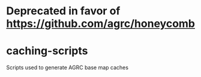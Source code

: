 # Deprecated in favor of https://github.com/agrc/honeycomb
# caching-scripts
Scripts used to generate AGRC base map caches
